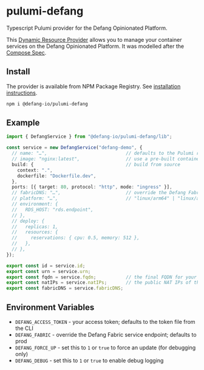 # pulumi-defang
Typescript Pulumi provider for the Defang Opinionated Platform.

This [Dynamic Resource Provider](https://www.pulumi.com/docs/intro/concepts/resources/dynamic-providers/) allows you to manage your container services on the Defang Opinionated Platform. It was modelled after the [Compose Spec](https://www.compose-spec.io).

## Install

The provider is available from NPM Package Registry. See [installation instructions](https://www.npmjs.com/package/%2540defang-io/pulumi-defang).
```sh
npm i @defang-io/pulumi-defang
```

## Example

```ts
import { DefangService } from "@defang-io/pulumi-defang/lib";

const service = new DefangService("defang-demo", {
  // name: "…",                             // defaults to the Pulumi resource name
  // image: "nginx:latest",                 // use a pre-built container image, or
  build: {                                  // build from source
    context: ".",
    dockerfile: "Dockerfile.dev",
  },
  ports: [{ target: 80, protocol: "http", mode: "ingress" }],
  // fabricDNS: "…",                        // override the Defang Fabric Controller endpoint
  // platform: "…",                         // "linux/arm64" | "linux/amd64" | "linux" (default)
  // environment: {
  //   RDS_HOST: "rds.endpoint",
  // },
  // deploy: {
  //   replicas: 1,
  //   resources: {
  //     reservations: { cpu: 0.5, memory: 512 },
  //   },
  // },
});

export const id = service.id;
export const urn = service.urn;
export const fqdn = service.fqdn;           // the final FQDN for your service
export const natIPs = service.natIPs;       // the public NAT IPs of the service
export const fabricDNS = service.fabricDNS;
```

## Environment Variables

* `DEFANG_ACCESS_TOKEN` - your access token; defaults to the token file from the CLI
* `DEFANG_FABRIC` - override the Defang Fabric service endpoint; defaults to prod
* `DEFANG_FORCE_UP` - set this to `1` or `true` to force an update (for debugging only)
* `DEFANG_DEBUG` - set this to `1` or `true` to enable debug logging
